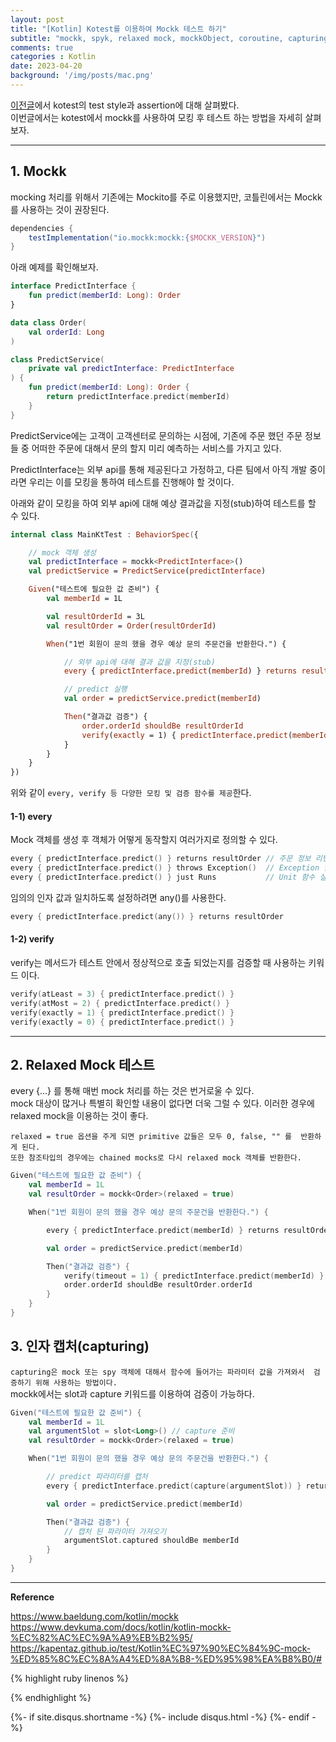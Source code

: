 ```yaml
---
layout: post
title: "[Kotlin] Kotest를 이용하여 Mockk 테스트 하기"     
subtitle: "mockk, spyk, relaxed mock, mockkObject, coroutine, capturing, fixture"    
comments: true
categories : Kotlin
date: 2023-04-20
background: '/img/posts/mac.png'
---   
```


[이전글](https://wonyong-jang.github.io/kotlin/2023/04/18/Kotlin-Kotest.html)에서 kotest의 
test style과 assertion에 대해 살펴봤다.     
이번글에서는 kotest에서 mockk를 사용하여 
모킹 후 테스트 하는 방법을 자세히 살펴보자.    

- - - 

## 1. Mockk   

mocking 처리를 위해서 기존에는 Mockito를 주로 이용했지만, 코틀린에서는 
Mockk를 사용하는 것이 권장된다.   

```gradle
dependencies {
    testImplementation("io.mockk:mockk:{$MOCKK_VERSION}")
}
```

아래 예제를 확인해보자.   

```kotlin
interface PredictInterface {
    fun predict(memberId: Long): Order
}
```

```kotlin
data class Order(
    val orderId: Long
)

```

```kotlin
class PredictService(
    private val predictInterface: PredictInterface
) {
    fun predict(memberId: Long): Order {
        return predictInterface.predict(memberId)
    }
}
```

PredictService에는 고객이 고객센터로 문의하는 시점에, 기존에 주문 했던 주문 정보들 중 
어떠한 주문에 대해서 문의 할지 미리 예측하는 서비스를 가지고 있다.   

PredictInterface는 외부 api를 통해 제공된다고 가정하고, 다른 팀에서 아직 개발 중이라면 
우리는 이를 모킹을 통하여 테스트를 진행해야 할 것이다.   

아래와 같이 모킹을 하여 외부 api에 대해 예상 결과값을 지정(stub)하여 테스트를 할 수 있다.  

```kotlin
internal class MainKtTest : BehaviorSpec({

    // mock 객체 생성
    val predictInterface = mockk<PredictInterface>()
    val predictService = PredictService(predictInterface)

    Given("테스트에 필요한 값 준비") {
        val memberId = 1L

        val resultOrderId = 3L
        val resultOrder = Order(resultOrderId)

        When("1번 회원이 문의 했을 경우 예상 문의 주문건을 반환한다.") {

            // 외부 api에 대해 결과 값을 지정(stub)
            every { predictInterface.predict(memberId) } returns resultOrder

            // predict 실행
            val order = predictService.predict(memberId)

            Then("결과값 검증") {
                order.orderId shouldBe resultOrderId
                verify(exactly = 1) { predictInterface.predict(memberId) } // predict 메소드가 1번 호출 되었는지 확인 
            }
        }
    }
})
```

위와 같이 `every, verify 등 다양한 모킹 및 검증 함수를 제공`한다.  

#### 1-1) every   

Mock 객체를 생성 후 객체가 어떻게 동작할지 여러가지로 정의할 수 있다.   

```kotlin
every { predictInterface.predict() } returns resultOrder // 주문 정보 리턴   
every { predictInterface.predict() } throws Exception()  // Exception 발생   
every { predictInterface.predict() } just Runs           // Unit 함수 실행  
```

임의의 인자 값과 일치하도록 설정하려면 any()를 사용한다.   

```kotlin
every { predictInterface.predict(any()) } returns resultOrder
```

#### 1-2) verify   

verify는 메서드가 테스트 안에서 정상적으로 호출 되었는지를 검증할 때 사용하는 키워드 이다.   

```kotlin
verify(atLeast = 3) { predictInterface.predict() }
verify(atMost = 2) { predictInterface.predict() }
verify(exactly = 1) { predictInterface.predict() }
verify(exactly = 0) { predictInterface.predict() }
```


- - - 

## 2. Relaxed Mock 테스트    

every {...} 를 통해 매번 mock 처리를 하는 것은 번거로울 수 있다.   
mock 대상이 많거나 특별히 확인할 내용이 없다면 더욱 그럴 수 있다. 이러한 경우에 
relaxed mock을 이용하는 것이 좋다.   

`relaxed = true 옵션을 주게 되면 primitive 값들은 모두 0, false, "" 를 
반환하게 된다.`    
`또한 참조타입의 경우에는 chained mocks로 다시 relaxed mock 객체를 반환한다.`   

```kotlin
Given("테스트에 필요한 값 준비") {
    val memberId = 1L
    val resultOrder = mockk<Order>(relaxed = true)

    When("1번 회원이 문의 했을 경우 예상 문의 주문건을 반환한다.") {

        every { predictInterface.predict(memberId) } returns resultOrder

        val order = predictService.predict(memberId)

        Then("결과값 검증") {
            verify(timeout = 1) { predictInterface.predict(memberId) }
            order.orderId shouldBe resultOrder.orderId
        }
    }
}
```

## 3. 인자 캡처(capturing)   

`capturing은 mock 또는 spy 객체에 대해서 함수에 들어가는 파라미터 값을 가져와서 
검증하기 위해 사용하는 방법이다.`    
mockk에서는 slot과 capture 키워드를 이용하여 검증이 가능하다.   


```kotlin
Given("테스트에 필요한 값 준비") {
    val memberId = 1L
    val argumentSlot = slot<Long>() // capture 준비   
    val resultOrder = mockk<Order>(relaxed = true)

    When("1번 회원이 문의 했을 경우 예상 문의 주문건을 반환한다.") {

        // predict 파라미터를 캡처    
        every { predictInterface.predict(capture(argumentSlot)) } returns resultOrder

        val order = predictService.predict(memberId)

        Then("결과값 검증") {
            // 캡처 된 파라미터 가져오기   
            argumentSlot.captured shouldBe memberId
        }
    }
}
```

- - - 

**Reference**     

<https://www.baeldung.com/kotlin/mockk>   
<https://www.devkuma.com/docs/kotlin/kotlin-mockk-%EC%82%AC%EC%9A%A9%EB%B2%95/>    
<https://kapentaz.github.io/test/Kotlin%EC%97%90%EC%84%9C-mock-%ED%85%8C%EC%8A%A4%ED%8A%B8-%ED%95%98%EA%B8%B0/#>    

{% highlight ruby linenos %}

{% endhighlight %}


{%- if site.disqus.shortname -%}
    {%- include disqus.html -%}
{%- endif -%}

